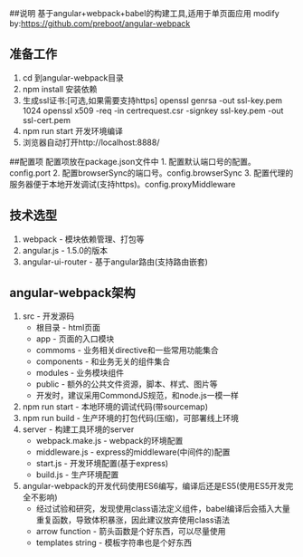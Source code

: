 ##说明
    基于angular+webpack+babel的构建工具,适用于单页面应用
    modify by:https://github.com/preboot/angular-webpack

## 准备工作
1. cd 到angular-webpack目录
2. npm install 安装依赖
3. 生成ssl证书:[可选,如果需要支持https]
    openssl genrsa -out ssl-key.pem 1024
    openssl x509 -req -in certrequest.csr -signkey ssl-key.pem -out ssl-cert.pem
4. npm run start 开发环境编译
5. 浏览器自动打开http://localhost:8888/

##配置项
    配置项放在package.json文件中
    1. 配置默认端口号的配置。config.port
    2. 配置browserSync的端口号。config.browserSync
    3. 配置代理的服务器便于本地开发调试(支持https)。config.proxyMiddleware
 
## 技术选型
1. webpack - 模块依赖管理、打包等
2. angular.js - 1.5.0的版本
3. angular-ui-router - 基于angular路由(支持路由嵌套)


## angular-webpack架构
1. src - 开发源码
    * 根目录 - html页面
    * app - 页面的入口模块
    * commoms -  业务相关directive和一些常用功能集合
    * components - 和业务无关的组件集合
    * modules - 业务模块组件
    * public - 额外的公共文件资源，脚本、样式、图片等
    * 开发时，建议采用CommondJS规范，和node.js一模一样
2. npm run start - 本地环境的调试代码(带sourcemap)
3. npm run build - 生产环境的打包代码(压缩)，可部署线上环境
4. server - 构建工具环境的server
    * webpack.make.js  - webpack的环境配置
    * middleware.js -  express的middleware(中间件的)配置
    * start.js  - 开发环境配置(基于express)
    * build.js  - 生产环境配置
5. angular-webpack的开发代码使用ES6编写，编译后还是ES5(使用ES5开发完全不影响)
    * 经过试验和研究，发现使用class语法定义组件，babel编译后会插入大量重复函数，导致体积暴涨，因此建议放弃使用class语法
    * arrow function - 箭头函数是个好东西，可以尽量使用
    * templates string - 模板字符串也是个好东西